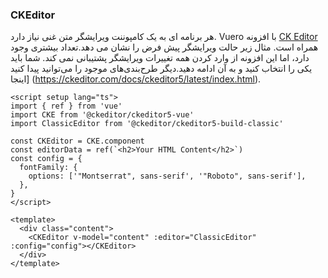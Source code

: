 ### CKEditor

هر برنامه ای به یک کامپوننت ویرایشگر متن غنی نیاز دارد. Vuero با افزونه [CK Editor](https://ckeditor.com/docs/ckeditor5/latest/index.html) همراه است. مثال زیر حالت ویرایشگر پیش فرض را نشان می دهد.تعداد بیشتری وجود دارد، اما این افزونه از وارد کردن همه تغییرات ویرایشگر پشتیبانی نمی کند. شما باید یکی را انتخاب کنید و به آن ادامه دهید.دیگر طرح‌بندی‌های موجود را می‌توانید پیدا کنید [اینجا (https://ckeditor.com/docs/ckeditor5/latest/index.html).

<!--code-->

```vue
<script setup lang="ts">
import { ref } from 'vue'
import CKE from '@ckeditor/ckeditor5-vue'
import ClassicEditor from '@ckeditor/ckeditor5-build-classic'

const CKEditor = CKE.component
const editorData = ref(`<h2>Your HTML Content</h2>`)
const config = {
  fontFamily: {
    options: ['"Montserrat", sans-serif', '"Roboto", sans-serif'],
  },
}
</script>

<template>
  <div class="content">
    <CKEditor v-model="content" :editor="ClassicEditor" :config="config"></CKEditor>
  </div>
</template>
```

<!--/code-->
